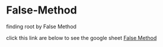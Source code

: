 # False-Method
finding root by False Method 


click this link are below to see the google sheet
[False Method ](https://docs.google.com/spreadsheets/d/bc1qre8jdw2azrg6tf49wmp652w00xltddxmpk98xp/edit?usp=sharing)
